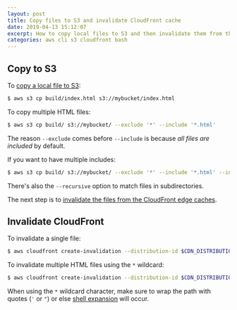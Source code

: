 ```yaml
---
layout: post
title: Copy files to S3 and invalidate CloudFront cache
date: 2019-04-13 15:12:07
excerpt: How to copy local files to S3 and then invalidate them from the CloudFront edge caches.
categories: aws cli s3 cloudfront bash
---
```


## Copy to S3

To [copy a local file to S3](https://docs.aws.amazon.com/cli/latest/reference/s3/cp.html#examples):

```sh
$ aws s3 cp build/index.html s3://mybucket/index.html
```

To copy multiple HTML files:

```sh
$ aws s3 cp build/ s3://mybucket/ --exclude '*' --include '*.html'
```

The reason `--exclude` comes before `--include` is because _all files are included_ by default.

If you want to have multiple includes:

```sh
$ aws s3 cp build/ s3://mybucket/ --exclude '*' --include '*.html' --include '*.js'
```

There's also the `--recursive` option to match files in subdirectories.

The next step is to [invalidate the files from the CloudFront edge caches](https://docs.aws.amazon.com/AmazonCloudFront/latest/DeveloperGuide/Invalidation.html).

## Invalidate CloudFront

To invalidate a single file:

```sh
$ aws cloudfront create-invalidation --distribution-id $CDN_DISTRIBUTION_ID --paths '/index.html'
```

To invalidate multiple HTML files using the `*` wildcard:

```sh
$ aws cloudfront create-invalidation --distribution-id $CDN_DISTRIBUTION_ID --paths '/*'
```

When using the `*` wildcard character, make sure to wrap the path with quotes (`'` or `"`) or else [shell expansion](http://linuxcommand.org/lc3_lts0080.php) will occur.
